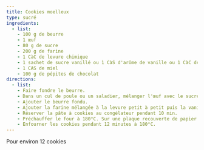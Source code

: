 ```yaml
---
title: Cookies moelleux
type: sucré
ingredients:
  - list:
    - 100 g de beurre
    - 1 œuf
    - 80 g de sucre
    - 200 g de farine
    - 1 CàC de levure chimique
    - 1 sachet de sucre vanillé ou 1 CàS d'arôme de vanille ou 1 CàC de cannelle moulue
    - 1 CAS de miel
    - 100 g de pépites de chocolat
directions:
  - list:
    - Faire fondre le beurre.
    - Dans un cul de poule ou un saladier, mélanger l'œuf avec le sucre.
    - Ajouter le beurre fondu.
    - Ajouter la farine mélangée à la levure petit à petit puis la vanille et le miel puis les pépites de chocolat.
    - Réserver la pâte à cookies au congélateur pendant 10 min.
    - Préchauffer le four à 180°C. Sur une plaque recouverte de papier cuisson, étaler les cookies à l’aide d’une cuillère à boule de glace remplie à raz bord. Applatir légèrement les boules.
    - Enfourner les cookies pendant 12 minutes à 180°C.
---
```


Pour environ 12 cookies
